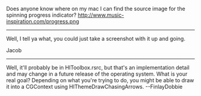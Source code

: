 Does anyone know where on my mac I can find the source image for the spinning progress indicator?
http://www.music-inspiration.com/progress.png

----

Well, I tell ya what, you could just take a screenshot with it up and going.

Jacob

----

Well, it'll probably be in HIToolbox.rsrc, but that's an implementation detail and may change in a future release of the operating system. What is your real goal? Depending on what you're trying to do, you might be able to draw it into a CGContext using HIThemeDrawChasingArrows. --FinlayDobbie
